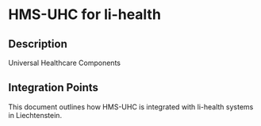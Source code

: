 # HMS-UHC for li-health

## Description

Universal Healthcare Components

## Integration Points

This document outlines how HMS-UHC is integrated with li-health systems in Liechtenstein.
